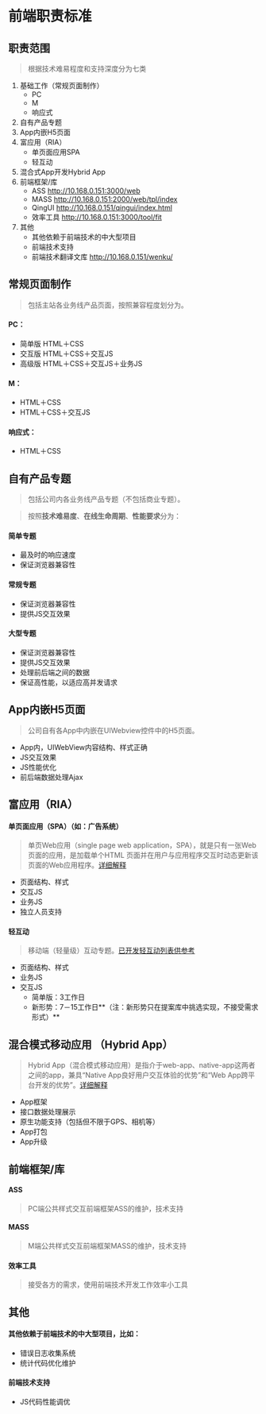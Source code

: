 # 前端职责标准

## 职责范围
>根据技术难易程度和支持深度分为七类

1. 基础工作（常规页面制作）
    * PC
    * M
    * 响应式
2. 自有产品专题
3. App内嵌H5页面
4. 富应用（RIA）
    * 单页面应用SPA
    * 轻互动
5. 混合式App开发Hybrid App
6. 前端框架/库
    * ASS http://10.168.0.151:3000/web
    * MASS http://10.168.0.151:2000/web/tpl/index
    * QingUI http://10.168.0.151/qingui/index.html
    * 效率工具 http://10.168.0.151:3000/tool/fit
7. 其他
    * 其他依赖于前端技术的中大型项目
    * 前端技术支持
    * 前端技术翻译文库 http://10.168.0.151/wenku/

## 常规页面制作

> 包括主站各业务线产品页面，按照兼容程度划分为。

#### PC：
* 简单版 HTML＋CSS
* 交互版 HTML＋CSS＋交互JS
* 高级版 HTML＋CSS＋交互JS＋业务JS

#### M：
* HTML＋CSS
* HTML＋CSS＋交互JS

#### 响应式：
* HTML＋CSS

## 自有产品专题
> 包括公司内各业务线产品专题（不包括商业专题）。

> 按照**技术难易度**、**在线生命周期**、**性能要求**分为：

#### 简单专题
* 最及时的响应速度
* 保证浏览器兼容性

#### 常规专题
* 保证浏览器兼容性
* 提供JS交互效果

#### 大型专题
* 保证浏览器兼容性
* 提供JS交互效果
* 处理前后端之间的数据
* 保证高性能，以适应高并发请求

## App内嵌H5页面
> 公司自有各App中内嵌在UIWebview控件中的H5页面。

* App内，UIWebView内容结构、样式正确
* JS交互效果
* JS性能优化
* 前后端数据处理Ajax

## 富应用（RIA）
#### 单页面应用（SPA）（如：广告系统）
> 单页Web应用（single page web application，SPA），就是只有一张Web页面的应用，是加载单个HTML 页面并在用户与应用程序交互时动态更新该页面的Web应用程序。[详细解释](http://baike.baidu.com/item/SPA/17536313)

* 页面结构、样式
* 交互JS
* 业务JS
* 独立人员支持

#### 轻互动
> 移动端（轻量级）互动专题。[已开发轻互动列表供参考](http://10.168.0.151:2000/web/gallary)

* 页面结构、样式
* 业务JS
* 交互JS
    * 简单版：3工作日
    * 新形势：7－15工作日**（注：新形势只在提案库中挑选实现，不接受需求形式）**

##  混合模式移动应用 （Hybrid App）
> Hybrid App（混合模式移动应用）是指介于web-app、native-app这两者之间的app，兼具“Native App良好用户交互体验的优势”和“Web App跨平台开发的优势”。[详细解释](http://baike.baidu.com/view/8488720.htm)

* App框架
* 接口数据处理展示
* 原生功能支持（包括但不限于GPS、相机等）
* App打包
* App升级

## 前端框架/库
#### ASS
> PC端公共样式交互前端框架ASS的维护，技术支持

#### MASS
> M端公共样式交互前端框架MASS的维护，技术支持

#### 效率工具
> 接受各方的需求，使用前端技术开发工作效率小工具

## 其他
#### 其他依赖于前端技术的中大型项目，比如：

* 错误日志收集系统
* 统计代码优化维护

#### 前端技术支持
* JS代码性能调优



